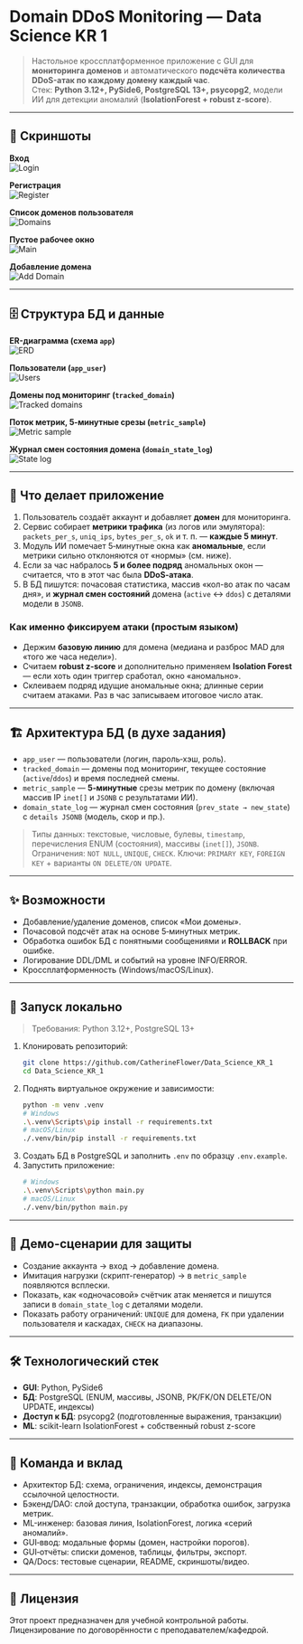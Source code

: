 # Domain DDoS Monitoring — Data Science KR 1

> Настольное кроссплатформенное приложение с GUI для **мониторинга доменов** и автоматического **подсчёта количества DDoS-атак по каждому домену каждый час**.  
> Стек: **Python 3.12+, PySide6, PostgreSQL 13+, psycopg2**, модели ИИ для детекции аномалий (**IsolationForest + robust z-score**).

---

## 📸 Скриншоты

**Вход**  
![Login](README_with_images/docs/img/login_screen.jpg)

**Регистрация**  
![Register](README_with_images/docs/img/register_screen.jpg)

**Список доменов пользователя**  
![Domains](README_with_images/docs/img/domains_list_screen.jpg)

**Пустое рабочее окно**  
![Main](README_with_images/docs/img/main_empty_screen.jpg)

**Добавление домена**  
![Add Domain](README_with_images/docs/img/add_domain_dialog.jpg)

---

## 🗄️ Структура БД и данные

**ER-диаграмма (схема `app`)**  
![ERD](README_with_images/docs/img/erd_schema.jpg)

**Пользователи (`app_user`)**  
![Users](README_with_images/docs/img/users_table.jpg)

**Домены под мониторинг (`tracked_domain`)**  
![Tracked domains](README_with_images/docs/img/tracked_domains_table.jpg)

**Поток метрик, 5‑минутные срезы (`metric_sample`)**  
![Metric sample](README_with_images/docs/img/metric_sample_table.jpg)

**Журнал смен состояния домена (`domain_state_log`)**  
![State log](README_with_images/docs/img/domain_state_log_table.jpg)

---

## 🧠 Что делает приложение

1. Пользователь создаёт аккаунт и добавляет **домен** для мониторинга.  
2. Сервис собирает **метрики трафика** (из логов или эмулятора): `packets_per_s`, `uniq_ips`, `bytes_per_s`, `ok` и т. п. — **каждые 5 минут**.  
3. Модуль ИИ помечает 5‑минутные окна как **аномальные**, если метрики сильно отклоняются от «нормы» (см. ниже).  
4. Если за час набралось **5 и более подряд** аномальных окон — считается, что в этот час была **DDoS‑атака**.  
5. В БД пишутся: почасовая статистика, массив «кол-во атак по часам дня», и **журнал смен состояний** домена (`active` ↔ `ddos`) c деталями модели в `JSONB`.

### Как именно фиксируем атаки (простым языком)
- Держим **базовую линию** для домена (медиана и разброс MAD для «того же часа недели»).  
- Считаем **robust z-score** и дополнительно применяем **Isolation Forest** — если хоть один триггер сработал, окно «аномально».  
- Склеиваем подряд идущие аномальные окна; длинные серии считаем атаками. Раз в час записываем итоговое число атак.

---

## 🏗️ Архитектура БД (в духе задания)

- `app_user` — пользователи (логин, пароль‑хэш, роль).  
- `tracked_domain` — домены под мониторинг, текущее состояние (`active`/`ddos`) и время последней смены.  
- `metric_sample` — **5‑минутные** срезы метрик по домену (включая массив IP `inet[]` и `JSONB` с результатами ИИ).  
- `domain_state_log` — журнал смен состояния (`prev_state → new_state`) с `details JSONB` (модель, скор и пр.).

> Типы данных: текстовые, числовые, булевы, `timestamp`, перечисления ENUM (состояния), массивы (`inet[]`), `JSONB`.  
> Ограничения: `NOT NULL`, `UNIQUE`, `CHECK`. Ключи: `PRIMARY KEY`, `FOREIGN KEY` + варианты `ON DELETE/ON UPDATE`.

---

## ✨ Возможности
- Добавление/удаление доменов, список «Мои домены».  
- Почасовой подсчёт атак на основе 5‑минутных метрик.  
- Обработка ошибок БД с понятными сообщениями и **ROLLBACK** при ошибке.  
- Логирование DDL/DML и событий на уровне INFO/ERROR.  
- Кроссплатформенность (Windows/macOS/Linux).

---

## 🚀 Запуск локально

> Требования: Python 3.12+, PostgreSQL 13+

1. Клонировать репозиторий:
   ```bash
   git clone https://github.com/CatherineFlower/Data_Science_KR_1
   cd Data_Science_KR_1
   ```
2. Поднять виртуальное окружение и зависимости:
   ```bash
   python -m venv .venv
   # Windows
   .\.venv\Scripts\pip install -r requirements.txt
   # macOS/Linux
   ./.venv/bin/pip install -r requirements.txt
   ```
3. Создать БД в PostgreSQL и заполнить `.env` по образцу `.env.example`.  
4. Запустить приложение:
   ```bash
   # Windows
   .\.venv\Scripts\python main.py
   # macOS/Linux
   ./.venv/bin/python main.py
   ```

---

## 🧪 Демо-сценарии для защиты
- Создание аккаунта → вход → добавление домена.  
- Имитация нагрузки (скрипт-генератор) → в `metric_sample` появляются всплески.  
- Показать, как «одночасовой» счётчик атак меняется и пишутся записи в `domain_state_log` с деталями модели.  
- Показать работу ограничений: `UNIQUE` для домена, `FK` при удалении пользователя и каскадах, `CHECK` на диапазоны.

---

## 🛠️ Технологический стек
- **GUI**: Python, PySide6  
- **БД**: PostgreSQL (ENUM, массивы, JSONB, PK/FK/ON DELETE/ON UPDATE, индексы)  
- **Доступ к БД**: psycopg2 (подготовленные выражения, транзакции)  
- **ML**: scikit-learn IsolationForest + собственный robust z-score

---

## 👥 Команда и вклад
- Архитектор БД: схема, ограничения, индексы, демонстрация ссылочной целостности.  
- Бэкенд/DAO: слой доступа, транзакции, обработка ошибок, загрузка метрик.  
- ML-инженер: базовая линия, IsolationForest, логика «серий аномалий».  
- GUI‑ввод: модальные формы (домен, настройки порогов).  
- GUI‑отчёты: списки доменов, таблицы, фильтры, экспорт.  
- QA/Docs: тестовые сценарии, README, скриншоты/видео.

---

## 📄 Лицензия
Этот проект предназначен для учебной контрольной работы. Лицензирование по договорённости с преподавателем/кафедрой.
